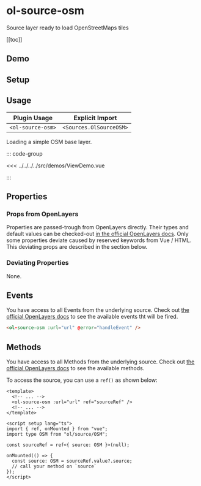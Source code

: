 # ol-source-osm

Source layer ready to load OpenStreetMaps tiles

[[toc]]

## Demo

<script setup>
import ViewDemo from "@demos/ViewDemo.vue"
</script>

<ClientOnly>
<ViewDemo />
</ClientOnly>

## Setup

<!--@include: ../../sources.plugin.md-->

## Usage

| Plugin Usage      |     Explicit Import     |
| ----------------- | :---------------------: |
| `<ol-source-osm>` | `<Sources.OlSourceOSM>` |

Loading a simple OSM base layer.

::: code-group

<<< ../../../../src/demos/ViewDemo.vue

:::

## Properties

### Props from OpenLayers

Properties are passed-trough from OpenLayers directly.
Their types and default values can be checked-out [in the official OpenLayers docs](https://openlayers.org/en/latest/apidoc/module-ol_source_OSM-OSM.html).
Only some properties deviate caused by reserved keywords from Vue / HTML.
This deviating props are described in the section below.

### Deviating Properties

None.

## Events

You have access to all Events from the underlying source.
Check out [the official OpenLayers docs](https://openlayers.org/en/latest/apidoc/module-ol_source_OSM-OSM.html) to see the available events tht will be fired.

```html
<ol-source-osm :url="url" @error="handleEvent" />
```

## Methods

You have access to all Methods from the underlying source.
Check out [the official OpenLayers docs](https://openlayers.org/en/latest/apidoc/module-ol_source_OSM-OSM.html) to see the available methods.

To access the source, you can use a `ref()` as shown below:

```vue
<template>
  <!-- ... -->
  <ol-source-osm :url="url" ref="sourceRef" />
  <!-- ... -->
</template>

<script setup lang="ts">
import { ref, onMounted } from "vue";
import type OSM from "ol/source/OSM";

const sourceRef = ref<{ source: OSM }>(null);

onMounted(() => {
  const source: OSM = sourceRef.value?.source;
  // call your method on `source`
});
</script>
```
